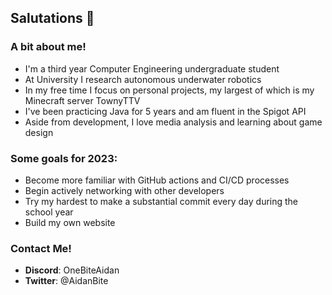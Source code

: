 ## Salutations 👋
### A bit about me!
- I'm a third year Computer Engineering undergraduate student
- At University I research autonomous underwater robotics
- In my free time I focus on personal projects, my largest of which is my Minecraft server TownyTTV
- I've been practicing Java for 5 years and am fluent in the Spigot API 
- Aside from development, I love media analysis and learning about game design

### Some goals for 2023:
- Become more familiar with GitHub actions and CI/CD processes
- Begin actively networking with other developers
- Try my hardest to make a substantial commit every day during the school year
- Build my own website

### Contact Me!
- **Discord**: OneBiteAidan
- **Twitter**: @AidanBite
  
